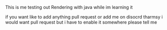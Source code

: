 This is me testing out Rendering with java while im learning it

if you want like to add anything pull request or add me on disocrd tharmsy
i would want pull request but i have to enable it somewhere please tell me